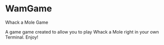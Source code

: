 # WamGame
Whack a Mole Game

A game game created to allow you to play Whack a Mole right in your own Terminal. Enjoy!